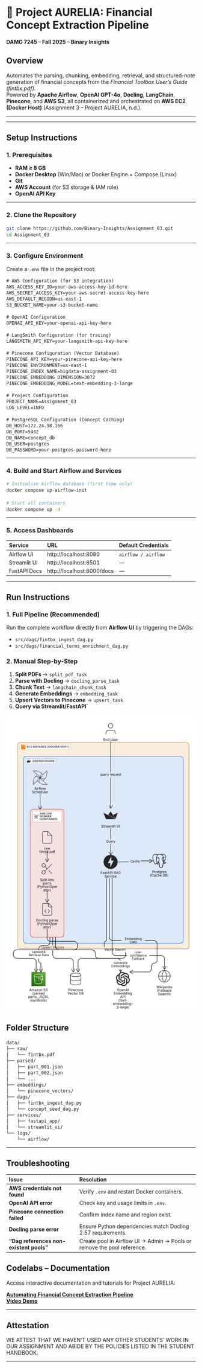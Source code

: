 # 🧠 Project AURELIA: Financial Concept Extraction Pipeline  
**DAMG 7245 – Fall 2025 – Binary Insights**

## Overview
Automates the parsing, chunking, embedding, retrieval, and structured-note generation of financial concepts from the *Financial Toolbox User’s Guide (fintbx.pdf)*.  
Powered by **Apache Airflow**, **OpenAI GPT-4o**, **Docling**, **LangChain**, **Pinecone**, and **AWS S3**, all containerized and orchestrated on **AWS EC2 (Docker Host)** (Assignment 3 – Project AURELIA, n.d.).

---

---

## Setup Instructions

### 1. Prerequisites
- **RAM ≥ 8 GB**
- **Docker Desktop** (Win/Mac) or Docker Engine + Compose (Linux)
- **Git**
- **AWS Account** (for S3 storage & IAM role)
- **OpenAI API Key**

---

### 2. Clone the Repository
```bash
git clone https://github.com/Binary-Insights/Assignment_03.git
cd Assignment_03
```

---

### 3. Configure Environment
Create a `.env` file in the project root:

```env
# AWS Configuration (for S3 integration)
AWS_ACCESS_KEY_ID=your-aws-access-key-id-here
AWS_SECRET_ACCESS_KEY=your-aws-secret-access-key-here
AWS_DEFAULT_REGION=us-east-1
S3_BUCKET_NAME=your-s3-bucket-name

# OpenAI Configuration
OPENAI_API_KEY=your-openai-api-key-here

# LangSmith Configuration (for tracing)
LANGSMITH_API_KEY=your-langsmith-api-key-here

# Pinecone Configuration (Vector Database)
PINECONE_API_KEY=your-pinecone-api-key-here
PINECONE_ENVIRONMENT=us-east-1
PINECONE_INDEX_NAME=bigdata-assignment-03
PINECONE_EMBEDDING_DIMENSION=3072
PINECONE_EMBEDDING_MODEL=text-embedding-3-large

# Project Configuration
PROJECT_NAME=Assignment_03
LOG_LEVEL=INFO

# PostgreSQL Configuration (Concept Caching)
DB_HOST=172.24.98.166
DB_PORT=5432
DB_NAME=concept_db
DB_USER=postgres
DB_PASSWORD=your-postgres-password-here
```

---

### 4. Build and Start Airflow and Services
```bash
# Initialize Airflow database (first time only)
docker compose up airflow-init

# Start all containers
docker compose up -d
```

---

### 5. Access Dashboards
| Service | URL | Default Credentials |
|:--|:--|:--|
| Airflow UI | http://localhost:8080 | `airflow / airflow` |
| Streamlit UI | http://localhost:8501 | — |
| FastAPI Docs | http://localhost:8000/docs | — |

---

## Run Instructions

### 1. Full Pipeline (Recommended)
Run the complete workflow directly from **Airflow UI** by triggering the DAGs:
- `src/dags/fintbx_ingest_dag.py`
- `src/dags/financial_terms_enrichment_dag.py`

### 2. Manual Step-by-Step
1. **Split PDFs** → `split_pdf_task`  
2. **Parse with Docling** → `docling_parse_task`  
3. **Chunk Text** → `langchain_chunk_task`  
4. **Generate Embeddings** → `embedding_task`  
5. **Upsert Vectors to Pinecone** → `upsert_task`  
6. **Query via Streamlit/FastAPI`**


![Architecture Diagram](setup/architecture_diagram.png)

## Folder Structure
```
data/
├── raw/
│   └── fintbx.pdf
├── parsed/
│   ├── part_001.json
│   ├── part_002.json
│   └── ...
├── embeddings/
│   └── pinecone_vectors/
├── dags/
│   ├── fintbx_ingest_dag.py
│   └── concept_seed_dag.py
├── services/
│   ├── fastapi_app/
│   └── streamlit_ui/
└── logs/
    └── airflow/
```

---

## Troubleshooting
| Issue | Resolution |
|:--|:--|
| **AWS credentials not found** | Verify `.env` and restart Docker containers. |
| **OpenAI API error** | Check key and usage limits in `.env`. |
| **Pinecone connection failed** | Confirm index name and region exist. |
| **Docling parse error** | Ensure Python dependencies match Docling 2.57 requirements. |
| **“Dag references non-existent pools”** | Create pool in Airflow UI → Admin → Pools or remove the pool reference. |


## Codelabs – Documentation
Access interactive documentation and tutorials for Project AURELIA:

[**Automating Financial Concept Extraction Pipeline**](https://codelabs-preview.appspot.com/?file_id=11KEFuXQkCkHAY6lqDIBsLace-moi5qR07OULxfLJguw#7)  
[**Video Demo**]()

---

## Attestation
WE ATTEST THAT WE HAVEN’T USED ANY OTHER STUDENTS’ WORK IN OUR ASSIGNMENT AND ABIDE BY THE POLICIES LISTED IN THE STUDENT HANDBOOK.

---

